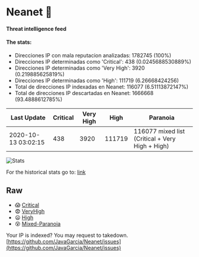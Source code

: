 # Neanet :hocho:
#### Threat intelligence feed
#### The stats:

- Direcciones IP con mala reputacion analizadas: 1782745 (100%)
- Direcciones IP determinadas como 'Critical':  438 (0.0245688530889%)
- Direcciones IP determinadas como 'Very High':  3920 (0.219885625819%)
- Direcciones IP determinadas como 'High':  111719 (6.26668424256)
- Total de direcciones IP indexadas en Neanet:  116077 (6.51113872147%)
- Total de direcciones IP descartadas en Neanet:  1666668 (93.4888612785%)

| Last Update | Critical | Very High | High | Paranoia |
| --- | --- | --- | --- | --- |
| 2020-10-13 03:02:15 | 438 | 3920 | 111719 | 116077 mixed list (Critical + Very High + High)|

![Stats](https://docs.google.com/spreadsheets/d/e/2PACX-1vSnaNMIXVabIpDJjufMlzH7poXnshF3mgd8Is1g9ytUEzVsP5my4Trn8f-xkoLLQ38xpL3HtmUexLo6/pubchart?oid=501124687&format=image)

For the historical stats go to: [link](/stats.csv)
## Raw
- :scream: [Critical](https://raw.githubusercontent.com/JavaGarcia/Neanet/master/blacklists/neanet_critical.txt)
- :fearful: [VeryHigh](https://raw.githubusercontent.com/JavaGarcia/Neanet/master/blacklists/neanet_veryHigh.txtt)
- :frowning: [High](https://raw.githubusercontent.com/JavaGarcia/Neanet/master/blacklists/neanet_high.txt)
- :dizzy_face: [Mixed-Paranoia](https://raw.githubusercontent.com/JavaGarcia/Neanet/master/blacklists/neanet_all.txt)


Your IP is indexed? You may request to takedown. [https://github.com/JavaGarcia/Neanet/issues](https://github.com/JavaGarcia/Neanet/issues)






























































































































































































































































































































































































































































































































































































































































































































































































































































































































































































































































































































































































































































































































































































































